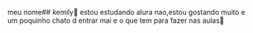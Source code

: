 meu nome## kemily🖤
estou estudando alura
nao,estou gostando muito e um poquinho chato d entrar
mai e o que tem para fazer nas aulas💙
<!--
**kemily ** is a ✨ _special_ ✨ mello because its `README.md` (this file) appears on your GitHub profile.

Here are some ideas to get you started:

- 🔭 I’m currently working on ...
- 🌱 I’m currently learning ...
- 👯 I’m looking to collaborate on ...
- 🤔 I’m looking for help with ...
- 💬 Ask me about ...
- 📫 How to reach me: ...
- 😄 Pronouns: ...
- ⚡ Fun fact: ...



